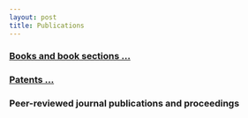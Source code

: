 ```yaml
---
layout: post
title: Publications
---
```


### [Books and book sections ...](books.html)

### [Patents ...](research/patents.html)


### Peer-reviewed journal publications and proceedings

<html>
<script src="https://bibbase.org/service/mendeley/fb329fcb-394b-3686-a7d8-4373fd71ca2d?jsonp=1"></script>
</html>





